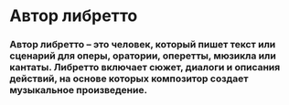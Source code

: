 # Автор либретто
### Автор либретто – это человек, который пишет текст или сценарий для оперы, оратории, оперетты, мюзикла или кантаты. Либретто включает сюжет, диалоги и описания действий, на основе которых композитор создает музыкальное произведение.